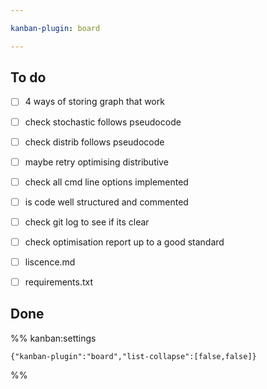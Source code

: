 ```yaml
---

kanban-plugin: board

---
```


## To do

- [ ] 4 ways of storing graph that work
- [ ] check stochastic follows pseudocode
- [ ] check distrib follows pseudocode
- [ ] maybe retry optimising distributive
- [ ] check all cmd line options implemented
- [ ] is code well structured and commented
- [ ] check git log to see if its clear
- [ ] check optimisation report up to a good standard
- [ ] liscence.md
- [ ] requirements.txt


## Done





%% kanban:settings
```
{"kanban-plugin":"board","list-collapse":[false,false]}
```
%%